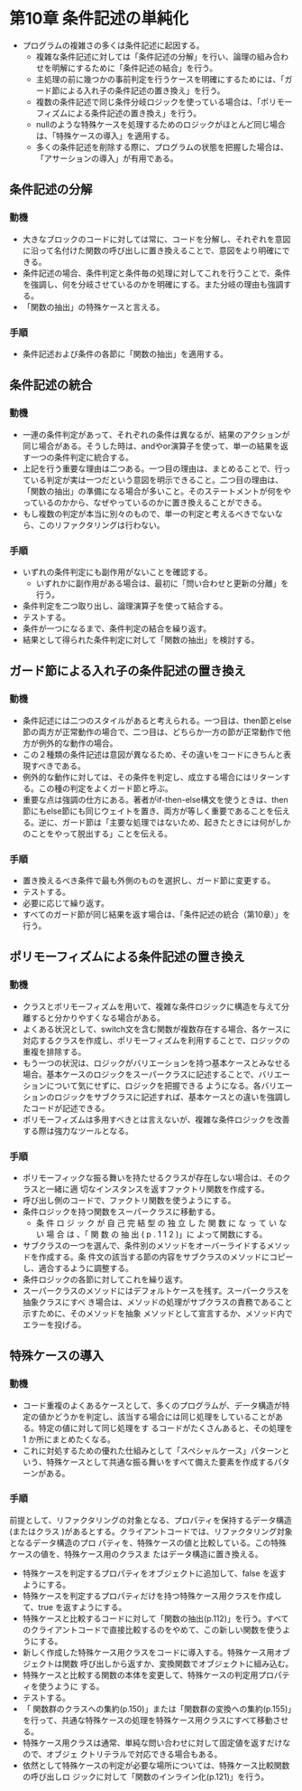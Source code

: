 # 第10章 条件記述の単純化
- プログラムの複雑さの多くは条件記述に起因する。
    - 複雑な条件記述に対しては「条件記述の分解」を行い、論理の組み合わせを明解にするために「条件記述の結合」を行う。
    - 主処理の前に幾つかの事前判定を行うケースを明確にするためには、「ガード節による入れ子の条件記述の置き換え」を行う。
    - 複数の条件記述で同じ条件分岐ロジックを使っている場合は、「ポリモーフィズムによる条件記述の置き換え」を行う。
    - nullのような特殊ケースを処理するためのロジックがほとんど同じ場合は、「特殊ケースの導入」を適用する。
    - 多くの条件記述を削除する際に、プログラムの状態を把握した場合は、「アサーションの導入」が有用である。

## 条件記述の分解

### 動機

- 大きなブロックのコードに対しては常に、コードを分解し、それぞれを意図に沿って名付けた関数の呼び出しに置き換えることで、意図をより明確にできる。
- 条件記述の場合、条件判定と条件毎の処理に対してこれを行うことで、条件を強調し、何を分岐させているのかを明確にする。また分岐の理由も強調する。
- 「関数の抽出」の特殊ケースと言える。

### 手順

- 条件記述および条件の各節に「関数の抽出」を適用する。

## 条件記述の統合

### 動機

- 一連の条件判定があって、それぞれの条件は異なるが、結果のアクションが同じ場合がある。そうした時は、andやor演算子を使って、単一の結果を返す一つの条件判定に統合する。
- 上記を行う重要な理由は二つある。一つ目の理由は、まとめることで、行っている判定が実は一つだという意図を明示できること。二つ目の理由は、「関数の抽出」の準備になる場合が多いこと。そのステートメントが何をやっているのかから、なぜやっているのかに置き換えることができる。
- もし複数の判定が本当に別々のもので、単一の判定と考えるべきでないなら、このリファクタリングは行わない。

### 手順

- いずれの条件判定にも副作用がないことを確認する。
    - いずれかに副作用がある場合は、最初に「問い合わせと更新の分離」を行う。
- 条件判定を二つ取り出し、論理演算子を使って結合する。
- テストする。
- 条件が一つになるまで、条件判定の結合を繰り返す。
- 結果として得られた条件判定に対して「関数の抽出」を検討する。

## ガード節による入れ子の条件記述の置き換え

### 動機

- 条件記述には二つのスタイルがあると考えられる。一つ目は、then節とelse節の両方が正常動作の場合で、二つ目は、どちらか一方の節が正常動作で他方が例外的な動作の場合。
- この２種類の条件記述は意図が異なるため、その違いをコードにきちんと表現すべきである。
- 例外的な動作に対しては、その条件を判定し、成立する場合にはリターンする。この種の判定をよくガード節と呼ぶ。
- 重要な点は強調の仕方にある。著者がif-then-else構文を使うときは、then節にもelse節にも同じウェイトを置き、両方が等しく重要であることを伝える。逆に、ガード節は「主要な処理ではないため、起きたときには何がしかのことをやって脱出する」ことを伝える。

### 手順

- 置き換えるべき条件で最も外側のものを選択し、ガード節に変更する。
- テストする。
- 必要に応じて繰り返す。
- すべてのガード節が同じ結果を返す場合は、「条件記述の統合（第10章）」を行う。

## ポリモーフィズムによる条件記述の置き換え

### 動機

- クラスとポリモーフィズムを用いて、複雑な条件ロジックに構造を与えて分離すると分かりやすくなる場合がある。
- よくある状況として、switch文を含む関数が複数存在する場合、各ケースに対応するクラスを作成し、ポリモーフィズムを利用することで、ロジックの重複を排除する。
- もう一つの状況は、ロジックがバリエーションを持つ基本ケースとみなせる場合。基本ケースのロジックをスーパークラスに記述することで、バリエーションについて気にせずに、ロジックを把握できる ようになる。各バリエーションのロジックをサブクラスに記述すれば、基本ケースとの違いを強調したコードが記述できる。
- ポリモーフィズムは多用すべきとは言えないが、複雑な条件ロジックを改善する際は強力なツールとなる。

### 手順

- ポリモーフィックな振る舞いを持たせるクラスが存在しない場合は、そのクラスと一緒に適 切なインスタンスを返すファクトリ関数を作成する。
- 呼び出し側のコードで、ファクトリ関数を使うようにする。
- 条件ロジックを持つ関数をスーパークラスに移動する。
    - 条 件 ロ ジ ッ ク が 自 己 完 結 型 の 独 立 し た 関 数 に な っ て い な い 場 合 は 、「 関 数 の 抽 出 ( p . 1 1 2 )」に よって関数にする。
- サブクラスの一つを選んで、条件別のメソッドをオーバーライドするメソッドを作成する。条 件文の該当する節の内容をサブクラスのメソッドにコピーし、適合するように調整する。
- 条件ロジックの各節に対してこれを繰り返す。
- スーパークラスのメソッドにはデフォルトケースを残す。スーパークラスを抽象クラスにすべ き場合は、メソッドの処理がサブクラスの責務であること示すために、そのメソッドを抽象 メソッドとして宣言するか、メソッド内でエラーを投げる。

## 特殊ケースの導入

### 動機

- コード重複のよくあるケースとして、多くのプログラムが、データ構造が特定の値かどうかを判定し、該当する場合には同じ処理をしていることがある。特定の値に対して同じ処理をす るコードがたくさんあると、その処理を 1 か所にまとめたくなる。
- これに対処するための優れた仕組みとして「スペシャルケース」パターンという、特殊ケースとして共通な振る舞いをすべて備えた要素を作成するパターンがある。

### 手順
前提として、リファクタリングの対象となる、プロパティを保持するデータ構造(またはクラス )があるとする。クライアントコードでは、リファクタリング対象となるデータ構造のプロ パティを、特殊ケースの値と比較している。この特殊ケースの値を、特殊ケース用のクラスま たはデータ構造に置き換える。

- 特殊ケースを判定するプロパティをオブジェクトに追加して、false を返すようにする。
- 特殊ケースを判定するプロパティだけを持つ特殊ケース用クラスを作成して、true を返すようにする。
- 特殊ケースと比較するコードに対して「関数の抽出(p.112)」を行う。すべてのクライアントコードで直接比較するのをやめて、この新しい関数を使うようにする。
- 新しく作成した特殊ケース用クラスをコードに導入する。特殊ケース用オブジェクトは関数 呼び出しから返すか、変換関数でオブジェクトに組み込む。
- 特殊ケースと比較する関数の本体を変更して、特殊ケースの判定用プロパティを使うように する。
- テストする。
- 「 関数群のクラスへの集約(p.150)」または「関数群の変換への集約(p.155)」を行って、共通な特殊ケースの処理を特殊ケース用クラスにすべて移動させる。
- 特殊ケース用クラスは通常、単純な問い合わせに対して固定値を返すだけなので、オブジェ クトリテラルで対応できる場合もある。
- 依然として特殊ケースの判定が必要な場所については、特殊ケース比較関数の呼び出しロ ジックに対して「関数のインライン化(p.121)」を行う。
